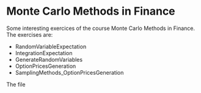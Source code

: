 # Monte Carlo Methods in Finance
Some interesting exercices of the course Monte Carlo Methods in Finance.
The exercises are:
- RandomVariableExpectation
- IntegrationExpectation
- GenerateRandomVariables
- OptionPricesGeneration
- SamplingMethods_OptionPricesGeneration

The file 
